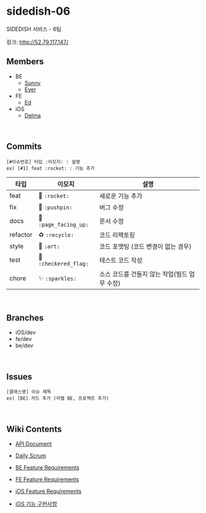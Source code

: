 # sidedish-06
SIDEDISH 서비스 - 6팀

링크: http://52.79.117.147/

## Members

- BE 
    - [Sunny](https://github.com/kses1010)
    - [Ever](https://github.com/hsik0225)
- FE
    - [Ed](https://github.com/sungik-choi)
- iOS 
    - [Delma](https://github.com/delmaSong)

<br>

## Commits

```
[#이슈번호] 타입 :이모지: : 설명
ex) [#1] feat :rocket: : 기능 추가
```

| 타입 | 이모지 | 설명 |
|--|--|--|
|feat|:rocket: `:rocket:`|새로운 기능 추가|
|fix|:pushpin: `:pushpin:`|버그 수정|
|docs|:page_facing_up: `:page_facing_up:`|문서 수정|
|refactor|:recycle: `:recycle:`|코드 리팩토링|
|style|:art: `:art:`|코드 포맷팅 (코드 변경이 없는 경우)|
|test|:checkered_flag: `:checkered_flag:` |테스트 코드 작성|
|chore|:sparkles: `:sparkles:`|소스 코드를 건들지 않는 작업(빌드 업무 수정)|

<br>

## Branches

- iOS/dev 
- fe/dev
- be/dev

<br>

## Issues

```
[클래스명] 이슈 제목
ex) [BE] 카드 추가 (라벨 BE, 프로젝트 추가)
```

<br>

## Wiki Contents

- [API Document](https://github.com/codesquad-member-2020/sidedish-06/wiki/API-Document)
- [Daily Scrum](https://github.com/codesquad-member-2020/sidedish-06/wiki/4%EC%9B%94-21%EC%9D%BC-%ED%99%94%EC%9A%94%EC%9D%BC-%EC%8A%A4%ED%81%AC%EB%9F%BC)
- [BE Feature Requirements](https://github.com/codesquad-member-2020/sidedish-06/wiki/%EB%B0%B1%EC%97%94%EB%93%9C-%EC%82%AC%EC%A0%84%EB%85%BC%EC%9D%98)
- [FE Feature Requirements](https://github.com/codesquad-member-2020/sidedish-06/wiki/FE-%EC%9A%94%EA%B5%AC%EC%82%AC%ED%95%AD-%EB%B6%84%EC%84%9D)
- [iOS Feature Requirements](https://github.com/codesquad-member-2020/sidedish-06/wiki/iOS-%EC%9A%94%EA%B5%AC%EC%82%AC%ED%95%AD-%EB%B6%84%EC%84%9D)

- [iOS 기능 구현사항](https://github.com/codesquad-member-2020/sidedish-06/wiki/iOS-SideDish-구현사항)